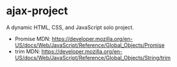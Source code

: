 # ajax-project

A dynamic HTML, CSS, and JavaScript solo project.

- Promise MDN: https://developer.mozilla.org/en-US/docs/Web/JavaScript/Reference/Global_Objects/Promise
- trim MDN: https://developer.mozilla.org/en-US/docs/Web/JavaScript/Reference/Global_Objects/String/trim
